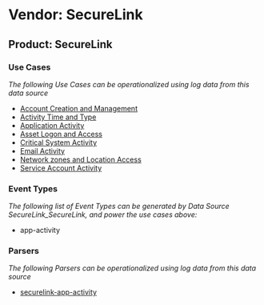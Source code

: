Vendor: SecureLink
==================
Product: SecureLink
-------------------

### Use Cases

_The following Use Cases can be operationalized using log data from this data source_

* [Account Creation and Management](../UseCases/usecase_account_creation_and_management.md)
* [Activity Time  and Type](../UseCases/usecase_activity_time__and_type.md)
* [Application Activity](../UseCases/usecase_application_activity.md)
* [Asset Logon and Access](../UseCases/usecase_asset_logon_and_access.md)
* [Critical System Activity](../UseCases/usecase_critical_system_activity.md)
* [Email Activity](../UseCases/usecase_email_activity.md)
* [Network zones and Location Access](../UseCases/usecase_network_zones_and_location_access.md)
* [Service Account Activity](../UseCases/usecase_service_account_activity.md)


### Event Types

_The following list of Event Types can be generated by Data Source SecureLink_SecureLink, and power the use cases above:_

- app-activity


### Parsers

_The following Parsers can be operationalized using log data from this data source_

* [securelink-app-activity](../Parsers/parserContent_securelink-app-activity.md)

